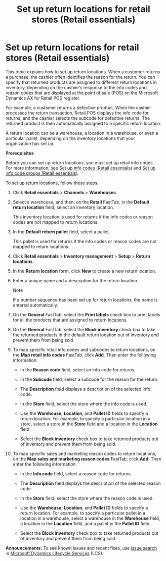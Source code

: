 ﻿---
title: Set up return locations for retail stores (Retail essentials)
TOCTitle: Set up return locations for retail stores (Retail essentials)
ms:assetid: ef0ec03c-ebbc-434f-ba68-cd69dc20e2b2
ms:mtpsurl: https://technet.microsoft.com/en-us/library/Dn859571(v=AX.60)
ms:contentKeyID: 63820144
ms.date: 01/14/2015
mtps_version: v=AX.60
---

# Set up return locations for retail stores (Retail essentials) 


This topic explains how to set up return locations. When a customer returns a purchase, the cashier often identifies the reason for the return. You can specify that returned products are assigned to different return locations in inventory, depending on the cashier’s response to the info codes and reason codes that are displayed at the point of sale (POS) on the Microsoft Dynamics AX for Retail POS register.

For example, a customer returns a defective product. When the cashier processes the return transaction, Retail POS displays the info code for returns, and the cashier selects the subcode for defective returns. The returned product is then automatically assigned to a specific return location.

A return location can be a warehouse, a location in a warehouse, or even a particular pallet, depending on the inventory locations that your organization has set up.

**Prerequisites**

Before you can set up return locations, you must set up retail info codes. For more information, see [Set up info codes (Retail essentials)](set-up-info-codes-retail-essentials.md) and [Set up info code groups (Retail essentials)](set-up-info-code-groups-retail-essentials.md).

To set up return locations, follow these steps.

1.  Click **Retail essentials** \> **Channels** \> **Warehouses**.

2.  Select a warehouse, and then, on the **Retail** FastTab, in the **Default return location** field, select an inventory location.
    
    This inventory location is used for returns if the info codes or reason codes are not mapped to return locations.

3.  In the **Default return pallet** field, select a pallet.
    
    This pallet is used for returns if the info codes or reason codes are not mapped to return locations.

4.  Click **Retail essentials** \> **Inventory management** \> **Setup** \> **Return locations**.

5.  In the **Return location** form, click **New** to create a new return location.

6.  Enter a unique name and a description for the return location.
    

    > [!NOTE]
    > <P>If a number sequence has been set up for return locations, the name is entered automatically.</P>



7.  On the **General** FastTab, select the **Print labels** check box to print labels for all the products that are assigned to return locations.

8.  On the **General** FastTab, select the **Block inventory** check box to take the returned products in the default return location out of inventory and prevent them from being sold.

9.  To map specific retail info codes and subcodes to return locations, on the **Map retail info codes** FastTab, click **Add**. Then enter the following information:
    
      - In the **Reason code** field, select an info code for returns.
    
      - In the **Subcode** field, select a subcode for the reason for the return.
    
      - The **Description** field displays a description of the selected info code.
    
      - In the **Store** field, select the store where the info code is used.
    
      - Use the **Warehouse**, **Location**, and **Pallet ID** fields to specify a return location. For example, to specify a particular location in a store, select a store in the **Store** field and a location in the **Location** field.
    
      - Select the **Block inventory** check box to take returned products out of inventory and prevent them from being sold.

10. To map specific sales and marketing reason codes to return locations, on the **Map sales and marketing reason codes** FastTab, click **Add**. Then enter the following information:
    
      - In the **Info code** field, select a reason code for returns.
    
      - The **Description** field displays the description of the selected reason code.
    
      - In the **Store** field, select the store where the reason code is used.
    
      - Use the **Warehouse**, **Location**, and **Pallet ID** fields to specify a return location. For example, to specify a particular pallet in a location in a warehouse, select a warehouse in the **Warehouse** field, a location in the **Location** field, and a pallet in the **Pallet ID** field.
    
      - Select the **Block inventory** check box to take returned products out of inventory and prevent them from being sold.

  
**Announcements:** To see known issues and recent fixes, use [Issue search](http://go.microsoft.com/fwlink/?linkid=389258) in [Microsoft Dynamics Lifecycle Services](http://go.microsoft.com/fwlink/?linkid=306505) (LCS).

